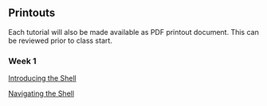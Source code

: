 ## Printouts 

Each tutorial will also be made available as PDF printout document. This can be reviewed prior to class start. 

### Week 1 
[Introducing the Shell](pdf_materials/01_week1_mmg3320-printout.pdf)

[Navigating the Shell]()